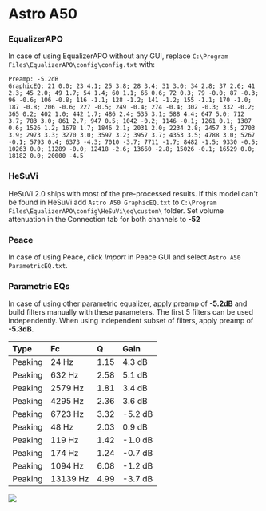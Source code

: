 # Astro A50

### EqualizerAPO
In case of using EqualizerAPO without any GUI, replace `C:\Program Files\EqualizerAPO\config\config.txt`
with:
```
Preamp: -5.2dB
GraphicEQ: 21 0.0; 23 4.1; 25 3.8; 28 3.4; 31 3.0; 34 2.8; 37 2.6; 41 2.3; 45 2.0; 49 1.7; 54 1.4; 60 1.1; 66 0.6; 72 0.3; 79 -0.0; 87 -0.3; 96 -0.6; 106 -0.8; 116 -1.1; 128 -1.2; 141 -1.2; 155 -1.1; 170 -1.0; 187 -0.8; 206 -0.6; 227 -0.5; 249 -0.4; 274 -0.4; 302 -0.3; 332 -0.2; 365 0.2; 402 1.0; 442 1.7; 486 2.4; 535 3.1; 588 4.4; 647 5.0; 712 3.7; 783 3.0; 861 2.7; 947 0.5; 1042 -0.2; 1146 -0.1; 1261 0.1; 1387 0.6; 1526 1.2; 1678 1.7; 1846 2.1; 2031 2.0; 2234 2.8; 2457 3.5; 2703 3.9; 2973 3.3; 3270 3.0; 3597 3.2; 3957 3.7; 4353 3.5; 4788 3.0; 5267 -0.1; 5793 0.4; 6373 -4.3; 7010 -3.7; 7711 -1.7; 8482 -1.5; 9330 -0.5; 10263 0.0; 11289 -0.0; 12418 -2.6; 13660 -2.8; 15026 -0.1; 16529 0.0; 18182 0.0; 20000 -4.5
```

### HeSuVi
HeSuVi 2.0 ships with most of the pre-processed results. If this model can't be found in HeSuVi add
`Astro A50 GraphicEQ.txt` to `C:\Program Files\EqualizerAPO\config\HeSuVi\eq\custom\` folder.
Set volume attenuation in the Connection tab for both channels to **-52**

### Peace
In case of using Peace, click *Import* in Peace GUI and select `Astro A50 ParametricEQ.txt`.

### Parametric EQs
In case of using other parametric equalizer, apply preamp of **-5.2dB** and build filters manually
with these parameters. The first 5 filters can be used independently.
When using independent subset of filters, apply preamp of **-5.3dB**.

| Type    | Fc       |    Q | Gain    |
|:--------|:---------|:-----|:--------|
| Peaking | 24 Hz    | 1.15 | 4.3 dB  |
| Peaking | 632 Hz   | 2.58 | 5.1 dB  |
| Peaking | 2579 Hz  | 1.81 | 3.4 dB  |
| Peaking | 4295 Hz  | 2.36 | 3.6 dB  |
| Peaking | 6723 Hz  | 3.32 | -5.2 dB |
| Peaking | 48 Hz    | 2.03 | 0.9 dB  |
| Peaking | 119 Hz   | 1.42 | -1.0 dB |
| Peaking | 174 Hz   | 1.24 | -0.7 dB |
| Peaking | 1094 Hz  | 6.08 | -1.2 dB |
| Peaking | 13139 Hz | 4.99 | -3.7 dB |

![](https://raw.githubusercontent.com/jaakkopasanen/AutoEq/master/results/rtings/avg/Astro%20A50/Astro%20A50.png)
